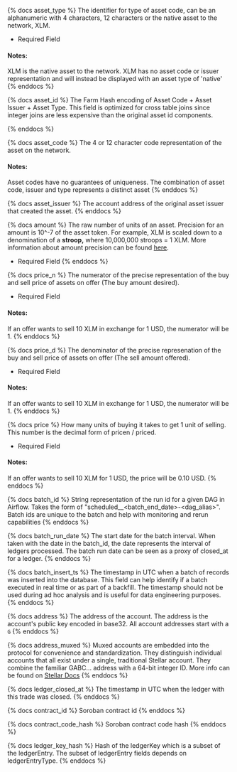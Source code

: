 [comment]: < Universal >

{% docs asset_type %}
The identifier for type of asset code, can be an alphanumeric with 4 characters, 12 characters or the native asset to the network, XLM.

- Required Field

#### Notes:
XLM is the native asset to the network. XLM has no asset code or issuer representation and will instead be displayed with an asset type of 'native'
{% enddocs %}

{% docs asset_id %}
The Farm Hash encoding of Asset Code + Asset Issuer + Asset Type. This field is optimized for cross table joins since integer joins are less expensive than the original asset id components.

{% enddocs %}

{% docs asset_code %}
The 4 or 12 character code representation of the asset on the network.

#### Notes:
Asset codes have no guarantees of uniqueness. The combination of asset code, issuer and type represents a distinct asset
{% enddocs %}

{% docs asset_issuer %}
The account address of the original asset issuer that created the asset.
{% enddocs %}

{% docs amount %}
The raw number of units of an asset. Precision for an amount is 10^-7 of the asset token. For example, XLM is scaled down to a denomination of a **stroop,** where 10,000,000 stroops = 1 XLM. More information about amount precision can be found [here](https://developers.stellar.org/docs/fundamentals-and-concepts/stellar-data-structures/assets#amount-precision).

- Required Field
{% enddocs %}

{% docs price_n %}
The numerator of the precise representation of the buy and sell price of assets on offer (The buy amount desired).

- Required Field

#### Notes:
If an offer wants to sell 10 XLM in exchange for 1 USD, the numerator will be 1.
{% enddocs %}

{% docs price_d %}
The denominator of the precise represenation of the buy and sell price of assets on offer (The sell amount offered).

- Required Field

#### Notes:
If an offer wants to sell 10 XLM in exchange for 1 USD, the numerator will be 1.
{% enddocs %}

{% docs price %}
How many units of buying it takes to get 1 unit of selling. This number is the decimal form of pricen / priced.

- Required Field

#### Notes:
If an offer wants to sell 10 XLM for 1 USD, the price will be 0.10 USD.
{% enddocs %}

{% docs batch_id %}
String representation of the run id for a given DAG in Airflow. Takes the form of "scheduled__<batch_end_date>-<dag_alias>". Batch ids are unique to the batch and help with monitoring and rerun capabilities
{% enddocs %}

{% docs batch_run_date %}
The start date for the batch interval. When taken with the date in the batch_id, the date represents the interval of ledgers processed. The batch run date can be seen as a proxy of closed_at for a ledger. 
{% enddocs %}

{% docs batch_insert_ts %}
The timestamp in UTC when a batch of records was inserted into the database. This field can help identify if a batch executed in real time or as part of a backfill. The timestamp should not be used during ad hoc analysis and is useful for data engineering purposes.
{% enddocs %}

{% docs address %}
The address of the account. The address is the account's public key encoded in base32. All account addresses start with a `G`
{% enddocs %}

{% docs address_muxed %}
Muxed accounts are embedded into the protocol for convenience and standardization. They distinguish individual accounts that all exist under a single, traditional Stellar account. They combine the familiar GABC… address with a 64-bit integer ID. More info can be found on [Stellar Docs](https://developers.stellar.org/docs/encyclopedia/pooled-accounts-muxed-accounts-memos#muxed-accounts)
{% enddocs %}

{% docs ledger_closed_at %}
The timestamp in UTC when the ledger with this trade was closed.
{% enddocs %}

{% docs contract_id %}
Soroban contract id
{% enddocs %}

{% docs contract_code_hash %}
Soroban contract code hash
{% enddocs %}

{% docs ledger_key_hash %}
Hash of the ledgerKey which is a subset of the ledgerEntry. The subset of ledgerEntry fields depends on ledgerEntryType.
{% enddocs %}

